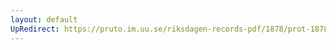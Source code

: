 ```yaml
---
layout: default
UpRedirect: https://pruto.im.uu.se/riksdagen-records-pdf/1878/prot-1878--fk--023/prot-1878--fk--023_022.pdf
---
```


